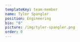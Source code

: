 ```yaml
---
templateKey: team-member
name: Tyler Spangler
position: Engineering
bio: "0"
picture: /img/tyler-spangler.png
order: 0
---
```

